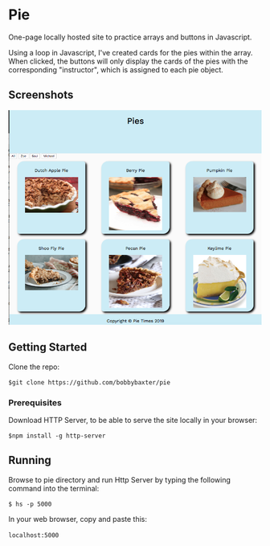 # Pie
One-page locally hosted site to practice arrays and buttons in Javascript.

Using a loop in Javascript, I've created cards for the pies within the array.  When clicked, the buttons will only display the cards of the pies with the corresponding "instructor", which is assigned to each pie object.

## Screenshots
![image of pies website](https://raw.githubusercontent.com/bobbybaxter/pie/master/img/pie-screenshot.png)

## Getting Started
Clone the repo:
```
$git clone https://github.com/bobbybaxter/pie
```

### Prerequisites
Download HTTP Server, to be able to serve the site locally in your browser:
```
$npm install -g http-server
```

## Running
Browse to pie directory and run Http Server by typing the following command into the terminal:
```
$ hs -p 5000
```

In your web browser, copy and paste this:

 `localhost:5000`